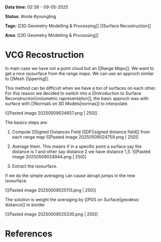 **Data time:** 02:39 - 09-05-2025

**Status**: #note #youngling 

**Tags:** [[3D Geometry Modelling & Processing]] [[Surface Recostruction]]

**Area**: [[3D Geometry Modelling & Processing]]
# VCG Recostruction

In main case we have not a point cloud but an [[Range Maps]]. We want to get a nice isosurface from the range maps. We can use an approch similar to [[Mesh Zippering]]. 

This method can be difficult when we have a ton of surfaces on each other. For this reason we decided to switch into a [[Introduction to Surface Reconstruction|volumetric rapresentation]], the basic approch was with surface with [[Normals on 3D Models|normas]] to interpolate.

![[Pasted image 20250509024657.png | 250]]

The basics steps are:
1. Compute [[Signed Distances Field (SDF)|signed distance field]] from each range map
![[Pasted image 20250509024759.png | 250]]

2. Average them. This means if in a specific point a surface say the distance is 1 and other say distance 2 we have distance 1,5.
![[Pasted image 20250509024944.png | 250]]

3. Extract the isosurface.

if we do the simple averaging can cause abrupt jumps in the new isosurface.

![[Pasted image 20250509025113.png | 250]]

The solution is weight the averaging by [[PDS on Surface|geodesic distance]] to border

![[Pasted image 20250509025330.png | 250]]


# References